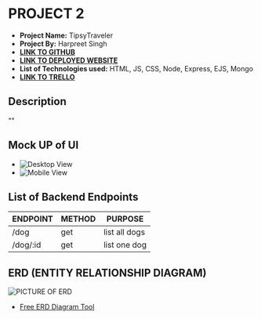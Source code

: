 # PROJECT 2

- **Project Name:** TipsyTraveler
- **Project By:** Harpreet Singh
- [**LINK TO GITHUB**](https://github.com/Harp27/TipsyTraveler.git)
- [**LINK TO DEPLOYED WEBSITE**](https://tipsytraveler.onrender.com/)
- **List of Technologies used:** HTML, JS, CSS, Node, Express, EJS, Mongo
- [**LINK TO TRELLO**](https://trello.com/b/dV1f3Px3/tipsytraveler)

## Description

""

## Mock UP of UI

- ![Desktop View](http://imgur.com)
- ![Mobile View](http://imgur.com)

## List of Backend Endpoints

| ENDPOINT | METHOD | PURPOSE |
|----------|--------|---------|
| /dog | get | list all dogs |
|/dog/:id | get | list one dog |

## ERD (ENTITY RELATIONSHIP DIAGRAM)

![PICTURE OF ERD](http://imgur.com)

- [Free ERD Diagram Tool](https://dbdiagram.io/home)